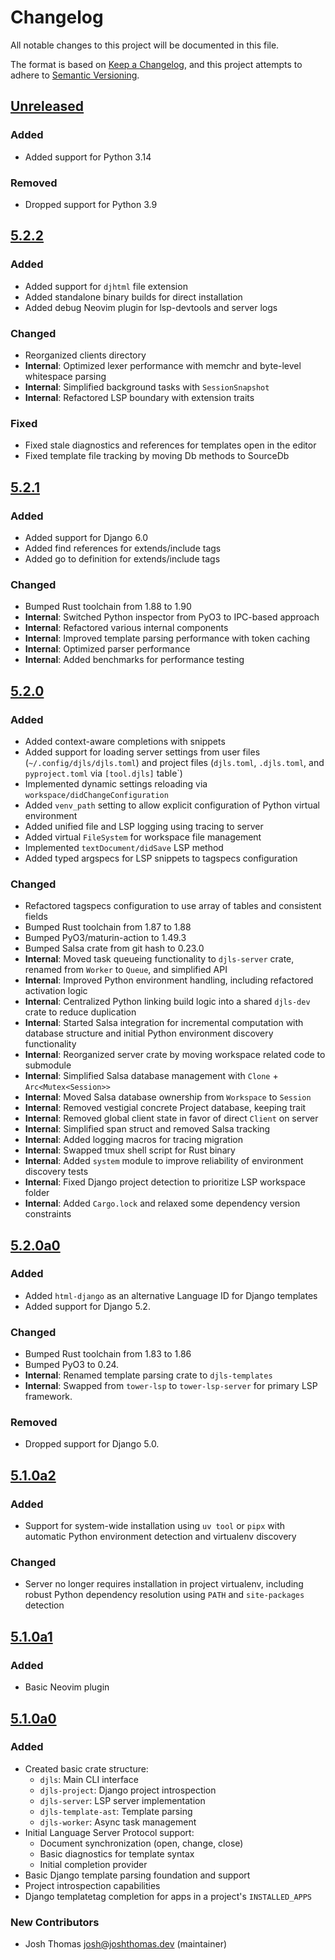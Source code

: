 # Changelog

All notable changes to this project will be documented in this file.

The format is based on [Keep a Changelog](https://keepachangelog.com/en/1.0.0/),
and this project attempts to adhere to [Semantic Versioning](https://semver.org/spec/v2.0.0.html).

<!--
## [${version}]
### Added - for new features
### Changed - for changes in existing functionality
### Deprecated - for soon-to-be removed features
### Removed - for now removed features
### Fixed - for any bug fixes
### Security - in case of vulnerabilities
[${version}]: https://github.com/joshuadavidthomas/django-language-server/releases/tag/v${version}
-->

## [Unreleased]

### Added

- Added support for Python 3.14

### Removed

- Dropped support for Python 3.9

## [5.2.2]

### Added

- Added support for `djhtml` file extension
- Added standalone binary builds for direct installation
- Added debug Neovim plugin for lsp-devtools and server logs

### Changed

- Reorganized clients directory
- **Internal**: Optimized lexer performance with memchr and byte-level whitespace parsing
- **Internal**: Simplified background tasks with `SessionSnapshot`
- **Internal**: Refactored LSP boundary with extension traits

### Fixed

- Fixed stale diagnostics and references for templates open in the editor
- Fixed template file tracking by moving Db methods to SourceDb

## [5.2.1]

### Added

- Added support for Django 6.0
- Added find references for extends/include tags
- Added go to definition for extends/include tags

### Changed

- Bumped Rust toolchain from 1.88 to 1.90
- **Internal**: Switched Python inspector from PyO3 to IPC-based approach
- **Internal**: Refactored various internal components
- **Internal**: Improved template parsing performance with token caching
- **Internal**: Optimized parser performance
- **Internal**: Added benchmarks for performance testing

## [5.2.0]

### Added

- Added context-aware completions with snippets
- Added support for loading server settings from user files (`~/.config/djls/djls.toml`) and project files (`djls.toml`, `.djls.toml`, and `pyproject.toml` via `[tool.djls]` table`)
- Implemented dynamic settings reloading via `workspace/didChangeConfiguration`
- Added `venv_path` setting to allow explicit configuration of Python virtual environment
- Added unified file and LSP logging using tracing to server
- Added virtual `FileSystem` for workspace file management
- Implemented `textDocument/didSave` LSP method
- Added typed argspecs for LSP snippets to tagspecs configuration

### Changed

- Refactored tagspecs configuration to use array of tables and consistent fields
- Bumped Rust toolchain from 1.87 to 1.88
- Bumped PyO3/maturin-action to 1.49.3
- Bumped Salsa crate from git hash to 0.23.0
- **Internal**: Moved task queueing functionality to `djls-server` crate, renamed from `Worker` to `Queue`, and simplified API
- **Internal**: Improved Python environment handling, including refactored activation logic
- **Internal**: Centralized Python linking build logic into a shared `djls-dev` crate to reduce duplication
- **Internal**: Started Salsa integration for incremental computation with database structure and initial Python environment discovery functionality
- **Internal**: Reorganized server crate by moving workspace related code to submodule
- **Internal**: Simplified Salsa database management with `Clone` + `Arc<Mutex<Session>>`
- **Internal**: Moved Salsa database ownership from `Workspace` to `Session`
- **Internal**: Removed vestigial concrete Project database, keeping trait
- **Internal**: Removed global client state in favor of direct `Client` on server
- **Internal**: Simplified span struct and removed Salsa tracking
- **Internal**: Added logging macros for tracing migration
- **Internal**: Swapped tmux shell script for Rust binary
- **Internal**: Added `system` module to improve reliability of environment discovery tests
- **Internal**: Fixed Django project detection to prioritize LSP workspace folder
- **Internal**: Added `Cargo.lock` and relaxed some dependency version constraints

## [5.2.0a0]

### Added

- Added `html-django` as an alternative Language ID for Django templates
- Added support for Django 5.2.

### Changed

- Bumped Rust toolchain from 1.83 to 1.86
- Bumped PyO3 to 0.24.
- **Internal**: Renamed template parsing crate to `djls-templates`
- **Internal**: Swapped from `tower-lsp` to `tower-lsp-server` for primary LSP framework.

### Removed

- Dropped support for Django 5.0.

## [5.1.0a2]

### Added

- Support for system-wide installation using `uv tool` or `pipx` with automatic Python environment detection and virtualenv discovery

### Changed

- Server no longer requires installation in project virtualenv, including robust Python dependency resolution using `PATH` and `site-packages` detection

## [5.1.0a1]

### Added

- Basic Neovim plugin

## [5.1.0a0]

### Added

- Created basic crate structure:
    - `djls`: Main CLI interface
    - `djls-project`: Django project introspection
    - `djls-server`: LSP server implementation
    - `djls-template-ast`: Template parsing
    - `djls-worker`: Async task management
- Initial Language Server Protocol support:
    - Document synchronization (open, change, close)
    - Basic diagnostics for template syntax
    - Initial completion provider
- Basic Django template parsing foundation and support
- Project introspection capabilities
- Django templatetag completion for apps in a project's `INSTALLED_APPS`

### New Contributors

- Josh Thomas <josh@joshthomas.dev> (maintainer)

[unreleased]: https://github.com/joshuadavidthomas/django-language-server/compare/v5.2.2...HEAD
[5.1.0a0]: https://github.com/joshuadavidthomas/django-language-server/releases/tag/v5.1.0a0
[5.1.0a1]: https://github.com/joshuadavidthomas/django-language-server/releases/tag/v5.1.0a1
[5.1.0a2]: https://github.com/joshuadavidthomas/django-language-server/releases/tag/v5.1.0a2
[5.2.0a0]: https://github.com/joshuadavidthomas/django-language-server/releases/tag/v5.2.0a0
[5.2.0]: https://github.com/joshuadavidthomas/django-language-server/releases/tag/v5.2.0
[5.2.1]: https://github.com/joshuadavidthomas/django-language-server/releases/tag/v5.2.1
[5.2.2]: https://github.com/joshuadavidthomas/django-language-server/releases/tag/v5.2.2
